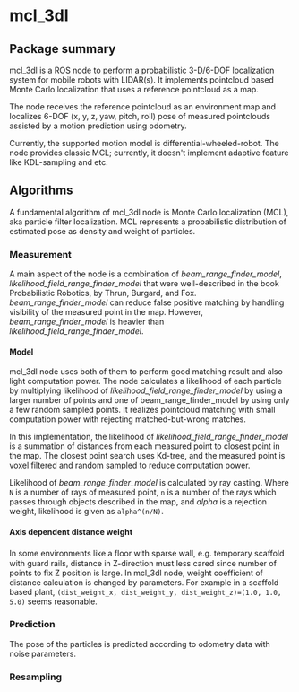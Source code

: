 # mcl_3dl

## Package summary

mcl_3dl is a ROS node to perform a probabilistic 3-D/6-DOF localization system for mobile robots with LIDAR(s).
It implements pointcloud based Monte Carlo localization that uses a reference pointcloud as a map.

The node receives the reference pointcloud as an environment map and localizes 6-DOF (x, y, z, yaw, pitch, roll) pose of measured pointclouds assisted by a motion prediction using odometry.

Currently, the supported motion model is differential-wheeled-robot.
The node provides classic MCL; currently, it doesn't implement adaptive feature like KDL-sampling and etc.


## Algorithms

A fundamental algorithm of mcl_3dl node is Monte Carlo localization (MCL), aka particle filter localization.
MCL represents a probabilistic distribution of estimated pose as density and weight of particles.

### Measurement

A main aspect of the node is a combination of *beam_range_finder_model*, *likelihood_field_range_finder_model* that were well-described in the book Probabilistic Robotics, by Thrun, Burgard, and Fox.
*beam_range_finder_model* can reduce false positive matching by handling visibility of the measured point in the map.
However, *beam_range_finder_model* is heavier than *likelihood_field_range_finder_model*.

#### Model

mcl_3dl node uses both of them to perform good matching result and also light computation power.
The node calculates a likelihood of each particle by multiplying likelihood of *likelihood_field_range_finder_model* by using a larger number of points and one of beam_range_finder_model by using only a few random sampled points.
It realizes pointcloud matching with small computation power with rejecting matched-but-wrong matches.

In this implementation, the likelihood of *likelihood_field_range_finder_model* is a summation of distances from each measured point to closest point in the map. 
The closest point search uses Kd-tree, and the measured point is voxel filtered and random sampled to reduce computation power.

Likelihood of *beam_range_finder_model* is calculated by ray casting.
Where `N` is a number of rays of measured point, `n` is a number of the rays which passes through objects described in the map, and *alpha* is a rejection weight, likelihood is given as `alpha^(n/N)`.

#### Axis dependent distance weight

In some environments like a floor with sparse wall, e.g. temporary scaffold　with guard rails, distance in Z-direction must less cared since number of points to fix Z position is large.
In mcl_3dl node, weight coefficient of distance calculation is changed by parameters.
For example in a scaffold based plant, `(dist_weight_x, dist_weight_y, dist_weight_z)=(1.0, 1.0, 5.0)` seems reasonable.

### Prediction

The pose of the particles is predicted according to odometry data with noise parameters.

### Resampling

